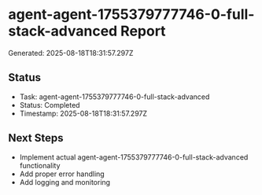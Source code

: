 # agent-agent-1755379777746-0-full-stack-advanced Report

Generated: 2025-08-18T18:31:57.297Z

## Status
- Task: agent-agent-1755379777746-0-full-stack-advanced
- Status: Completed
- Timestamp: 2025-08-18T18:31:57.297Z

## Next Steps
- Implement actual agent-agent-1755379777746-0-full-stack-advanced functionality
- Add proper error handling
- Add logging and monitoring
